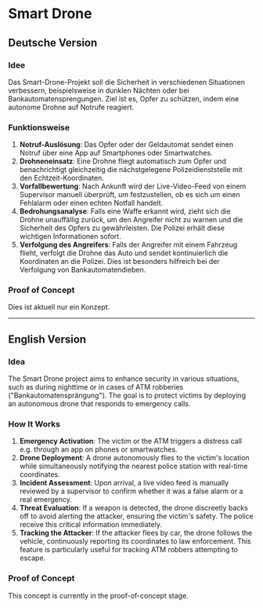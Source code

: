 # Smart Drone

## Deutsche Version

### Idee

Das Smart-Drone-Projekt soll die Sicherheit in verschiedenen Situationen verbessern, beispielsweise in dunklen Nächten oder bei Bankautomatensprengungen. Ziel ist es, Opfer zu schützen, indem eine autonome Drohne auf Notrufe reagiert.

### Funktionsweise

1. **Notruf-Auslösung**: Das Opfer oder der Geldautomat sendet einen Notruf über eine App auf Smartphones oder Smartwatches.
2. **Drohneneinsatz**: Eine Drohne fliegt automatisch zum Opfer und benachrichtigt gleichzeitig die nächstgelegene Polizeidienststelle mit den Echtzeit-Koordinaten.
3. **Vorfallbewertung**: Nach Ankunft wird der Live-Video-Feed von einem Supervisor manuell überprüft, um festzustellen, ob es sich um einen Fehlalarm oder einen echten Notfall handelt.
4. **Bedrohungsanalyse**: Falls eine Waffe erkannt wird, zieht sich die Drohne unauffällig zurück, um den Angreifer nicht zu warnen und die Sicherheit des Opfers zu gewährleisten. Die Polizei erhält diese wichtigen Informationen sofort.
5. **Verfolgung des Angreifers**: Falls der Angreifer mit einem Fahrzeug flieht, verfolgt die Drohne das Auto und sendet kontinuierlich die Koordinaten an die Polizei. Dies ist besonders hilfreich bei der Verfolgung von Bankautomatendieben.

### Proof of Concept

Dies ist aktuell nur ein Konzept.

---

## English Version

### Idea

The Smart Drone project aims to enhance security in various situations, such as during nighttime or in cases of ATM robberies ("Bankautomatensprängung"). The goal is to protect victims by deploying an autonomous drone that responds to emergency calls.

### How It Works

1. **Emergency Activation**: The victim or the ATM triggers a distress call e.g. through an app on phones or smartwatches.
2. **Drone Deployment**: A drone autonomously flies to the victim's location while simultaneously notifying the nearest police station with real-time coordinates.
3. **Incident Assessment**: Upon arrival, a live video feed is manually reviewed by a supervisor to confirm whether it was a false alarm or a real emergency.
4. **Threat Evaluation**: If a weapon is detected, the drone discreetly backs off to avoid alerting the attacker, ensuring the victim's safety. The police receive this critical information immediately.
5. **Tracking the Attacker**: If the attacker flees by car, the drone follows the vehicle, continuously reporting its coordinates to law enforcement. This feature is particularly useful for tracking ATM robbers attempting to escape.

### Proof of Concept

This concept is currently in the proof-of-concept stage.


